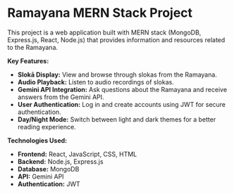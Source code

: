 # Ramayana MERN Stack Project

This project is a web application built with MERN stack (MongoDB, Express.js, React, Node.js) that provides information and resources related to the Ramayana.

**Key Features:**

* **Slokā Display:** View and browse through slokas from the Ramayana.
* **Audio Playback:** Listen to audio recordings of slokas.
* **Gemini API Integration:** Ask questions about the Ramayana and receive answers from the Gemini API.
* **User Authentication:** Log in and create accounts using JWT for secure authentication.
* **Day/Night Mode:** Switch between light and dark themes for a better reading experience.

**Technologies Used:**

* **Frontend:** React, JavaScript, CSS, HTML
* **Backend:** Node.js, Express.js
* **Database:** MongoDB
* **API:** Gemini API
* **Authentication:** JWT
